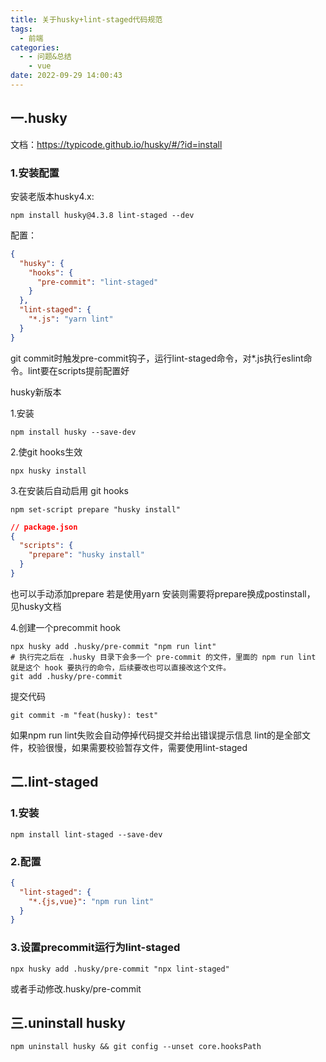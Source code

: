 ```yaml
---
title: 关于husky+lint-staged代码规范
tags:
  - 前端
categories:
  - - 问题&总结
    - vue
date: 2022-09-29 14:00:43
---
```



## 一.husky

文档：<https://typicode.github.io/husky/#/?id=install>

### 1.安装配置

安装老版本husky4.x:

```shell
npm install husky@4.3.8 lint-staged --dev
```

配置：

```json
{
  "husky": {
    "hooks": {
      "pre-commit": "lint-staged"
    }
  },
  "lint-staged": {
    "*.js": "yarn lint"
  }
}
```

git commit时触发pre-commit钩子，运行lint-staged命令，对*.js执行eslint命令。lint要在scripts提前配置好

husky新版本

1.安装

```shell
npm install husky --save-dev
```

2.使git hooks生效

```shell
npx husky install
```

3.在安装后自动启用 git hooks

```shell
npm set-script prepare "husky install"
```

```json
// package.json
{
  "scripts": {
    "prepare": "husky install"
  }
}
```

也可以手动添加prepare
若是使用yarn 安装则需要将prepare换成postinstall， 见husky文档

4.创建一个precommit hook

```shell
npx husky add .husky/pre-commit "npm run lint" 
# 执行完之后在 .husky 目录下会多一个 pre-commit 的文件，里面的 npm run lint 就是这个 hook 要执行的命令，后续要改也可以直接改这个文件。
git add .husky/pre-commit
```

提交代码

```shell
git commit -m "feat(husky): test"
```

如果npm run lint失败会自动停掉代码提交并给出错误提示信息
lint的是全部文件，校验很慢，如果需要校验暂存文件，需要使用lint-staged

## 二.lint-staged

### 1.安装

```shell
npm install lint-staged --save-dev
```

### 2.配置

```json
{
  "lint-staged": {
    "*.{js,vue}": "npm run lint"
  }
}
```

### 3.设置precommit运行为lint-staged

```shell
npx husky add .husky/pre-commit "npx lint-staged"
```

或者手动修改.husky/pre-commit

## 三.uninstall husky

```shell
npm uninstall husky && git config --unset core.hooksPath
```
